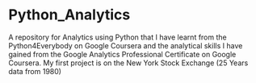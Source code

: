 # Python_Analytics
A repository for Analytics using Python that I have learnt from the Python4Everybody on Google Coursera and the analytical skills I have gained from the Google Analytics Professional Certificate on Google Coursera.
My first project is on the New York Stock Exchange (25 Years data from 1980)
